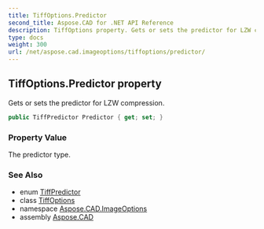 ```yaml
---
title: TiffOptions.Predictor
second_title: Aspose.CAD for .NET API Reference
description: TiffOptions property. Gets or sets the predictor for LZW compression
type: docs
weight: 300
url: /net/aspose.cad.imageoptions/tiffoptions/predictor/
---
```

## TiffOptions.Predictor property

Gets or sets the predictor for LZW compression.

```csharp
public TiffPredictor Predictor { get; set; }
```

### Property Value

The predictor type.

### See Also

* enum [TiffPredictor](../../../aspose.cad.fileformats.tiff.enums/tiffpredictor/)
* class [TiffOptions](../)
* namespace [Aspose.CAD.ImageOptions](../../tiffoptions/)
* assembly [Aspose.CAD](../../../)


